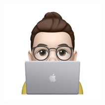 <p align="center">
  <img src="https://github.com/ilcors-dev/me/blob/master/public/memojis/7e539d2c025d7d4e48fbd6607da77b48-sticker.png" height="312" width="312" />
</p>